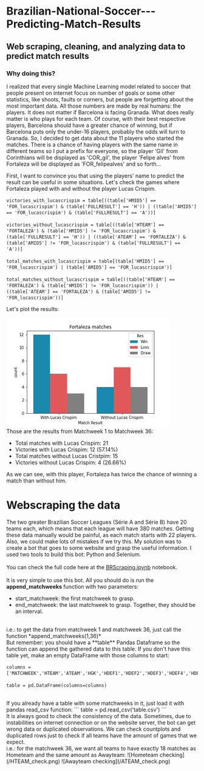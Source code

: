 # Brazilian-National-Soccer---Predicting-Match-Results
Web scraping, cleaning, and analyzing data to predict match results
--------
### Why doing this?
I realized that every single Machine Learning model related to soccer that people present on internet focus on number of goals or some other statistics, like shoots, faults or corners, but people are forgetting about the most important data. All those numbers are made by real humans: the players. It does not matter if Barcelona is facing Granada. What does really matter is who plays for each team. Of course, with their best respective players, Barcelona should have a greater chance of winning, but if Barcelona puts only the under-16 players, probably the odds will turn to Granada. So, I decided to get data about the 11 players who started the matches. There is a chance of having players with the same name in different teams so I put a prefix for everyone, so the player 'Gil' from Corinthians will be displayed as 'COR_gil', the player 'Felipe alves' from Fortaleza will be displayed as 'FOR_felipealves' and so forth...

First, I want to convince you that using the players' name to predict the result can be useful in some situations. Let's check the games where Fortaleza played with and without the player Lucas Crispim.

```
victories_with_lucascrispim = table[((table['HMID5'] == 'FOR_lucascrispim') & (table['FULLRESULT'] == 'H')) | ((table['AMID5'] == 'FOR_lucascrispim') & (table['FULLRESULT'] == 'A'))]

victories_without_lucascrispim = table[((table['HTEAM'] == 'FORTALEZA') & (table['HMID5'] != 'FOR_lucascrispim') & (table['FULLRESULT'] == 'H')) | ((table['ATEAM'] == 'FORTALEZA') & (table['AMID5'] != 'FOR_lucascrispim') & (table['FULLRESULT'] == 'A'))]

total_matches_with_lucascrispim = table[(table['HMID5'] == 'FOR_lucascrispim') | (table['AMID5'] == 'FOR_lucascrispim')]

total_matches_without_lucascrispim = table[((table['HTEAM'] == 'FORTALEZA') & (table['HMID5'] != 'FOR_lucascrispim')) | ((table['ATEAM'] == 'FORTALEZA') & (table['AMID5'] != 'FOR_lucascrispim'))]
```
Let's plot the results:

![Fortaleza matches with and without Lucas Crispim](/LucasCrispim.png)
<br>
Those are the results from Matchweek 1 to Matchweek 36:
- Total matches with Lucas Crispim: 21
- Victories with Lucas Crispim: 12 (57.14%)
- Total matches without Lucas Cristpim: 15
- Victories without Lucas Crispim: 4 (26.66%)

As we can see, with this player, Fortaleza has twice the chance of winning a match than without him.

# Webscraping the data


The two greater Brazilian Soccer Leagues (Série A and Série B) have 20 teams each, which means that each league will have 380 matches. Getting these data manually would be painful, as each match starts with 22 players. Also, we could make lots of mistakes if we try this. My solution was to create a bot that goes to some website and grasp the useful information. I used two tools to build this bot: Python and Selenium.
<br><br>
You can check the full code here at the [BRScraping.ipynb](https://github.com/mathfigueiredo/Brazilian-National-Soccer---Predicting-Match-Results/blob/main/BRScraping.ipynb) notebook.
<br><br>
It is very simple to use this bot. All you should do is run the **append_matchweeks** function with two parameters:
- start_matchweek: the first matchweek to grasp.
- end_matchweek: the last matchweek to grasp. Together, they should be an interval.
<br>
i.e.: to get the data from matchweek 1 and matchweek 36, just call the function *append_matchweeks(1,36)*
<br>
But remember: you should have a **table** Pandas Dataframe so the function can append the gathered data to this table. If you don't have this table yet, make an empty DataFrame with those columns to start:

```
columns = ['MATCHWEEK','HTEAM','ATEAM','HGK','HDEF1','HDEF2','HDEF3','HDEF4','HDEF5','HMID1','HMID2','HMID3','HMID4','HMID5','HMID6','HFOR1','HFOR2','HFOR3','HFOR4','HFOR5','AGK','ADEF1','ADEF2','ADEF3','ADEF4','ADEF5','AMID1','AMID2','AMID3','AMID4','AMID5','AMID6','AFOR1','AFOR2','AFOR3','AFOR4','AFOR5','HFULLGOAL','AFULLGOAL','FULLRESULT']

table = pd.DataFrame(columns=columns)
```
<br>
If you already have a table with some matchweeks in it, just load it with pandas read_csv function:
```
table = pd.read_csv('table.csv')
```
<br>
It is always good to check the consistency of the data. Sometimes, due to instabilities on internet connection or on the website server, the bot can get wrong data or duplicated observations. We can check countplots and duplicated rows just to check if all teams have the amount of games that we expect.
<br>
i.e.: for the matchweek 36, we want all teams to have exactly 18 matches as Hometeam and the same amount as Awayteam:
![Hometeam checking](/HTEAM_check.png) ![Awayteam checking](/ATEAM_check.png)

